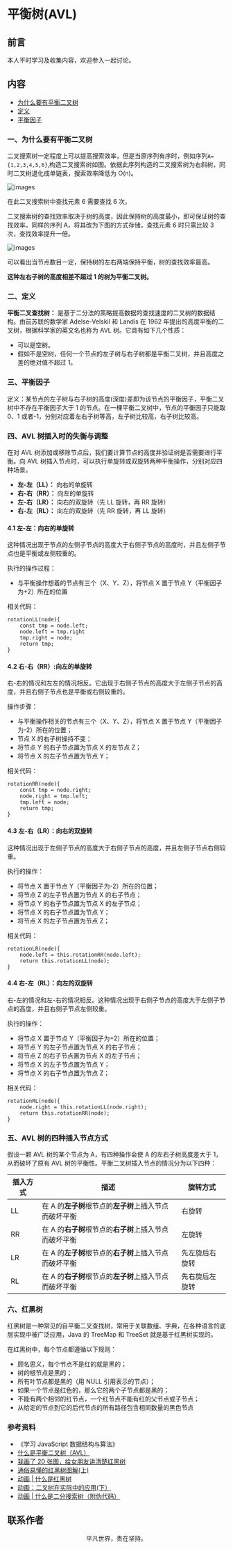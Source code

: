 # 平衡树(AVL)

## 前言

本人平时学习及收集内容，欢迎参入一起讨论。

## 内容

- [为什么要有平衡二叉树](#一、为什么要有平衡二叉树)
- [定义](#二、定义)
- [平衡因子](#三、平衡因子)

### 一、为什么要有平衡二叉树

二叉搜索树一定程度上可以提高搜索效率，但是当原序列有序时，例如序列`A={1,2,3,4,5,6}`,构造二叉搜索树如图。依据此序列构造的二叉搜索树为右斜树，同时二叉树退化成单链表，搜索效率降低为 O(n)。

![images](tree12.jpg)

在此二叉搜索树中查找元素 6 需要查找 6 次。

二叉搜索树的查找效率取决于树的高度，因此保持树的高度最小，即可保证树的查找效率。同样的序列 A，将其改为下图的方式存储，查找元素 6 时只需比较 3 次，查找效率提升一倍。

![images](tree13.jpg)

可以看出当节点数目一定，保持树的左右两端保持平衡，树的查找效率最高。

**这种左右子树的高度相差不超过 1 的树为平衡二叉树。**

### 二、定义

**平衡二叉查找树：** 是基于二分法的策略提高数据的查找速度的二叉树的数据结构。由前苏联的数学家 Adelse-Velskil 和 Landis 在 1962 年提出的高度平衡的二叉树，根据科学家的英文名也称为 AVL 树。它具有如下几个性质：

- 可以是空树。
- 假如不是空树，任何一个节点的左子树与右子树都是平衡二叉树，并且高度之差的绝对值不超过 1。

### 三、平衡因子

定义：某节点的左子树与右子树的高度(深度)差即为该节点的平衡因子，平衡二叉树中不存在平衡因子大于 1 的节点。在一棵平衡二叉树中，节点的平衡因子只能取 0、1 或者-1，分别对应着左右子树等高，左子树比较高，右子树比较高。

### 四、AVL 树插入时的失衡与调整

在对 AVL 树添加或移除节点后，我们要计算节点的高度并验证树是否需要进行平衡。向 AVL 树插入节点时，可以执行单旋转或双旋转两种平衡操作，分别对应四种场景。

- **左-左（LL）：** 向右的单旋转
- **右-右（RR）：** 向左的单旋转
- **左-右（LR）：** 向右的双旋转（先 LL 旋转，再 RR 旋转）
- **右-左（RL）：** 向左的双旋转（先 RR 旋转，再 LL 旋转）

#### 4.1 左-左：向右的单旋转

这种情况出现于节点的左侧子节点的高度大于右侧子节点的高度时，并且左侧子节点也是平衡或左侧较重的。

执行的操作过程：

- 与平衡操作想着的节点有三个（X、Y、Z），将节点 X 置于节点 Y（平衡因子为+2）所在的位置

相关代码：

```
rotationLL(node){
    const tmp = node.left;
    node.left = tmp.right
    tmp.right = node;
    return tmp;
}
```

#### 4.2 右-右（RR）:向左的单旋转

右-右的情况和左左的情况相反。它出现于右侧子节点的高度大于左侧子节点的高度，并且右侧子节点也是平衡或右侧较重的。

操作步骤：

- 与平衡操作相关的节点有三个（X、Y、Z），将节点 X 置于节点 Y（平衡因子为-2）所在的位置；
- 节点 X 的右子树操持不变；
- 将节点 Y 的右子节点置为节点 X 的左节点 Z；
- 将节点 X 的左子节点置为节点 Y；

相关代码：

```
rotationRR(node){
    const tmp = node.right;
    node.right = tmp.left;
    tmp.left = node;
    return tmp;
}
```

#### 4.3 左-右（LR）：向右的双旋转

这种情况出现于左侧子节点的高度大于右侧子节点的高度，并且左侧子节点右侧较重。

执行的操作：

- 将节点 X 置于节点 Y（平衡因子为-2）所在的位置；
- 将节点 Z 的左子节点置为节点 X 的右子节点；
- 将节点 Y 的右子节点置为节点 X 的左子节点；
- 将节点 X 的右子节点置为节点 Y；
- 将节点 X 的左子节点置为节点 Z；

相关代码：

```
rotationLR(node){
    node.left = this.rotationRR(node.left);
    return this.rotationLL(node);
}
```

#### 4.4 右-左（RL）：向左的双旋转

右-左的情况和左-右的情况相反。这种情况出现于右侧子节点的高度大于左侧子节点的高度，并且右侧子节点左侧较重。

执行的操作：

- 将节点 X 置于节点 Y（平衡因子为+2）所在的位置；
- 将节点 Y 的左子节点置为节点 X 的右子节点；
- 将节点 Z 的右子节点置为节点 X 的左子节点；
- 将节点 X 的左子节点置为节点 Y；
- 将节点 X 的右子节点置为节点 Z；

相关代码：

```
rotationRL(node){
    node.right = this.rotationLL(node.right);
    return this.rotationRR(node);
}
```

### 五、AVL 树的四种插入节点方式

假设一颗 AVL 树的某个节点为 A，有四种操作会使 A 的左右子树高度差大于 1，从而破坏了原有 AVL 树的平衡性。平衡二叉树插入节点的情况分为以下四种：

| 插入方式 | 描述                                                    | 旋转方式       |
| -------- | ------------------------------------------------------- | -------------- |
| LL       | 在 A 的**左子树**根节点的**左子树**上插入节点而破坏平衡 | 右旋转         |
| RR       | 在 A 的**右子树**根节点的**右子树**上插入节点而破坏平衡 | 左旋转         |
| LR       | 在 A 的**左子树**根节点的**右子树**上插入节点而破坏平衡 | 先左旋后右旋转 |
| RL       | 在 A 的**右子树**根节点的**左子树**上插入节点而破坏平衡 | 先右旋后左旋转 |

### 六、红黑树

红黑树是一种常见的自平衡二叉查找树，常用于关联数组、字典，在各种语言的底层实现中被广泛应用，Java 的 TreeMap 和 TreeSet 就是基于红黑树实现的。

在红黑树中，每个节点都遵循以下规则：

- 顾名思义，每个节点不是红的就是黑的；
- 树的根节点是黑的；
- 所有叶节点都是黑的（用 NULL 引用表示的节点）；
- 如果一个节点是红色的，那么它的两个子节点都是黑的；
- 不能有两个相邻的红节点，一个红节点不能有红的父节点或子节点；
- 从给定的节点到它的后代节点的所有路径包含相同数量的黑色节点

### 参考资料

- 《学习 JavaScript 数据结构与算法》
- [什么是平衡二叉树（AVL）](https://mp.weixin.qq.com/s/zav3hOoj6eszlOM7YfgYeA)
- [我画了 20 张图，给女朋友讲清楚红黑树](https://mp.weixin.qq.com/s/Un1LuUo4LDQC8Sl-mfg4og)
- [通俗易懂的红黑树图解(上)](https://juejin.im/post/5dff59cb6fb9a0163c53ce1d)
- [动画 | 什么是红黑树](https://mp.weixin.qq.com/s/dSGIHvgth7IqEZxG11rKOA)
- [动画：二叉树在实际中的应用(下）](https://mp.weixin.qq.com/s/tFJqwKa-adXW0kXGxldisg)
- [动画 | 什么是二分搜索树（附伪代码）](https://mp.weixin.qq.com/s/0nubI8XPcUJYAaEk-Eomrg)

## 联系作者

<div align="center">
    <p>
        平凡世界，贵在坚持。
    </p>
    <img :src="$withBase('/about/contact.png')" />
</div>
